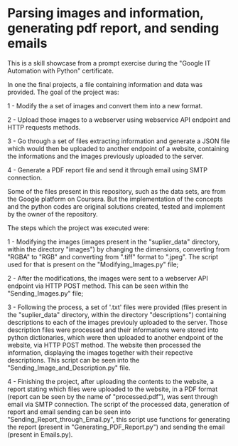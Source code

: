 # Parsing images and information, generating pdf report, and sending emails  

This is a skill showcase from a prompt exercise during the "Google IT Automation with Python" certificate.

In one the final projects, a file containing information and data was provided. The goal of the project was:

1 - Modify the a set of images and convert them into a new format.

2 - Upload those images to a webserver using webservice API endpoint and HTTP requests methods.

3 - Go through a set of files extracting information and generate a JSON file which would then be uploaded to another endpoint of a website, containing the informations and the images previously uploaded to the server.

4 - Generate a PDF report file and send it through email using SMTP connection.

Some of the files present in this repository, such as the data sets, are from the Google platform on Coursera. But the implementation of the concepts and the python codes are original solutions created, tested and implement by the owner of the repository.

The steps which the project was executed were:

1 - Modifying the images \(images present in the "suplier_data" directory, within the directory "images"\) by changing the dimensions, converting from "RGBA" to "RGB" and converting from ".tiff" format to ".jpeg". The script used for that is present on the "Modifying_Images.py" file;

2 - After the modifications, the images were sent to a webserver API endpoint via HTTP POST method. This can be seen within the "Sending_Images.py" file;

3 - Following the process, a set of '.txt' files were provided \(files present in the "suplier_data" directory, within the directory "descriptions"\) containing descriptions to each of the images previouly uploaded to the server. Those description files were processed and their informations were stored into python dictionaries, which were then uploaded to another endpoint of the website, via HTTP POST method. The website then processed the information, displaying the images together with their repective descriptions. This script can be seen into the "Sending_Image_and_Description.py" file.

4 - Finishing the project, after uploading the contents to the website, a report stating which files were uploaded to the website, in a PDF format \(report can be seen by the name of "processed.pdf"\), was sent through email via SMTP connection. The script of the processed data, generation of report and email sending can be seen into "Sending_Report_through_Email.py", this script use functions for generating the report \(present in "Generating_PDF_Report.py"\) and sending the email \(present in Emails.py\).
